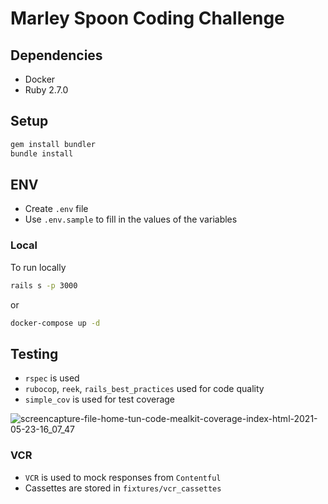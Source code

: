 # Marley Spoon Coding Challenge

## Dependencies

- Docker
- Ruby 2.7.0

## Setup

```bash
gem install bundler
bundle install
```

## ENV

- Create `.env` file
- Use `.env.sample` to fill in the values of the variables

### Local
To run locally
```bash
rails s -p 3000
```
or

```bash
docker-compose up -d
```
## Testing

- `rspec` is used
- `rubocop`, `reek`, `rails_best_practices` used for code quality
- `simple_cov` is used for test coverage

![screencapture-file-home-tun-code-mealkit-coverage-index-html-2021-05-23-16_07_47](https://user-images.githubusercontent.com/20577602/119254489-2b1c9680-bbe9-11eb-807f-c20f3d42b7d8.png)

### VCR

- `VCR` is used to mock responses from `Contentful`
- Cassettes are stored in `fixtures/vcr_cassettes`
